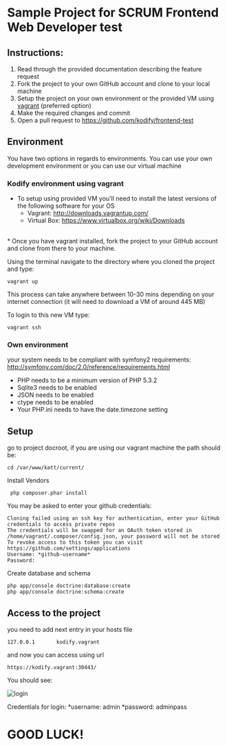 # Sample Project for SCRUM Frontend Web Developer test

## Instructions:

1. Read through the provided documentation describing the feature request
2. Fork the project to your own GitHub account and clone to your local machine
3. Setup the project on your own environment or the provided VM using [vagrant](http://www.vagrantup.com/) (preferred option)
4. Make the required changes and commit
5. Open a pull request to https://github.com/kodify/frontend-test

## Environment

You have two options in regards to environments. You can use your own development environment or you can use our virtual machine

### Kodify environment using vagrant

* To setup using provided VM you'll need to install the latest versions of the following software for your OS
    * Vagrant: http://downloads.vagrantup.com/
    * Virtual Box: https://www.virtualbox.org/wiki/Downloads
<br>  
* Once you have vagrant installed, fork the project to your GitHub account and clone from there to your machine.

Using the terminal navigate to the directory where you cloned the project and type:

    vagrant up

This process can take anywhere between 10-30 mins depending on your internet connection (it will need to download a VM of around 445 MB)

To login to this new VM type:

    vagrant ssh

### Own environment

your system needs to be compliant with symfony2 requirements: http://symfony.com/doc/2.0/reference/requirements.html

* PHP needs to be a minimum version of PHP 5.3.2
* Sqlite3 needs to be enabled
* JSON needs to be enabled
* ctype needs to be enabled
* Your PHP.ini needs to have the date.timezone setting


## Setup


go to project docroot, if you are using our vagrant machine the path should be:

    cd /var/www/katt/current/

Install Vendors

     php composer.phar install

You may be asked to enter your github credentials:

```
Cloning failed using an ssh key for authentication, enter your GitHub credentials to access private repos
The credentials will be swapped for an OAuth token stored in /home/vagrant/.composer/config.json, your password will not be stored
To revoke access to this token you can visit https://github.com/settings/applications
Username: *github-username*
Password:
```


Create database and schema

    php app/console doctrine:database:create
    php app/console doctrine:schema:create



## Access to the project

you need to add next entry in your hosts file

    127.0.0.1       kodify.vagrant

and now you can access using url

    https://kodify.vagrant:30443/

You should see:

![login](https://www.evernote.com/shard/s22/sh/dfd96d45-5272-4794-a6e5-c50413ddd0c4/5b0c4c122bb4674fb511ac07ac9c3e2a/deep/0/https://kodify.vagrant:30443/login.jpg)

Credentials for login:
*username: admin
*password: adminpass

# GOOD LUCK!

